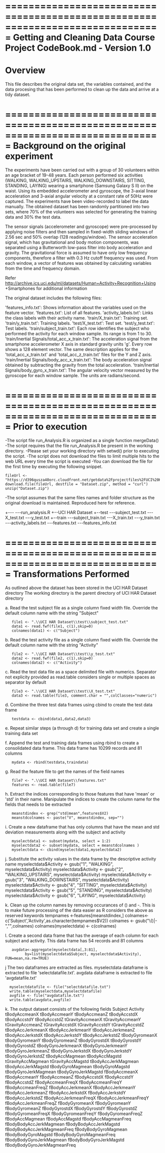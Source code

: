 ===============================================================================
Getting and Cleaning Data Course Project
CodeBook.md - Version 1.0
===============================================================================
Overview
===============================================================================
This file describes the original data set, the variables contained, and the 
data procesing that has been performed to clean up the data and arrive at a
tidy dataset.

===============================================================================
Background on the original experiment
===============================================================================

The experiments have been carried out with a group of 30 volunteers within an 
age bracket of 19-48 years. Each person performed six activities 
(WALKING, WALKING_UPSTAIRS, WALKING_DOWNSTAIRS, SITTING, STANDING, LAYING) 
wearing a smartphone (Samsung Galaxy S II) on the waist. Using its embedded 
accelerometer and gyroscope, the  3-axial linear acceleration and 3-axial 
angular velocity at a constant rate of 50Hz were captured.  The experiments 
have been video-recorded to label the data manually. The obtained dataset has 
been randomly partitioned into two sets, where 70% of the volunteers was 
selected for generating the training data and 30% the test data. 

The sensor signals (accelerometer and gyroscope) were pre-processed by applying 
noise filters and then sampled in fixed-width sliding windows of 2.56 sec and 
50% overlap (128 readings/window). The sensor acceleration signal, which has 
gravitational and body motion components, was separated using a Butterworth 
low-pass filter into body acceleration and gravity. The gravitational force is 
assumed to have only low frequency components, therefore a filter with 0.3 Hz 
cutoff frequency was used. From each window, a vector of features was obtained 
by calculating variables from the time and frequency domain. 

Refer http://archive.ics.uci.edu/ml/datasets/Human+Activity+Recognition+Using
+Smartphones for additional information

The original dataset includes the following files:

'features_info.txt': Shows information about the variables used on the feature
vector.
'features.txt': List of all features.
'activity_labels.txt': Links the class labels with their activity name.
'train/X_train.txt': Training set.
'train/y_train.txt': Training labels.
'test/X_test.txt': Test set.
'test/y_test.txt': Test labels.
'train/subject_train.txt': Each row identifies the subject who performed the 
activity for each window sample. Its range is from 1 to 30.
'train/Inertial Signals/total_acc_x_train.txt': The acceleration signal from
the smartphone accelerometer X axis in standard gravity units 'g'. Every row 
shows a 128 element vector. The same description applies for the 
'total_acc_x_train.txt' and 'total_acc_z_train.txt' files for the Y and Z axis.
'train/Inertial Signals/body_acc_x_train.txt': The body acceleration signal 
obtained by subtracting the gravity from the total acceleration.
'train/Inertial Signals/body_gyro_x_train.txt': The angular velocity vector 
measured by the gyroscope for each window sample. The units are radians/second.

===============================================================================
Prior to execution
===============================================================================

-The script file run_Analysis.R is organized as a single function mergeData()
-The script requires that the file run_Analysis.R be present in the working 
 directory.
-Please set your working directory with setwd() prior to executing the script.
-The script does not download the files to limit multiple hits to the web URL
 every time the script is executed
-You can download the file for the first time by executing the following 
 snippet.

	fileUrl <- "https://d396qusza40orc.cloudfront.net/getdata%2Fprojectfiles%2FUCI%20HAR%20Dataset.zip"
	download.file(fileUrl, destfile = "Dataset.zip", method = "curl")
	unzip("Dataset.zip")

-The script assumes that the same files names and folder structure as the 
 original download is maintained. Reproduced here for reference.
 
 
+---<Working Directory>
  ---run_analysis.R
  +--UCI HAR Dataset
     +--test
     	---subject_test.txt
     	---X_test.txt
     	---y_test.txt
     +--train
     	---subject_train.txt
     	---X_train.txt
     	---y_train.txt
     ---activity_labels.txt
     ---features.txt
     ---features_info.txt

===============================================================================
Transformations Performed
===============================================================================

As outlined above the dataset has been stored in the UCI HAR Dataset directory 
The working directory is the parent directory of UCI HAR Dataset directory

a. Read the test subject file as a single column fixed width file. Override the 
   default column name with the string "Subject"
   
	   file1 <- ".\\UCI HAR Dataset\\test\\subject_test.txt"
	   data1 <- read.fwf(file1, c(1),skip=0)
	   colnames(data1) <- c("Subject")

b. Read the test activity file as a single column fixed width file. Override the 
   default column name with the string "Activity"
   
	   file2 <- ".\\UCI HAR Dataset\\test\\y_test.txt"
	   data2 <- read.fwf(file2, c(1),skip=0)
	   colnames(data2) <- c("Activity")
      
c. Read the test data file as a space delimited file with numerics. Separator not 
   explicity provided as read.table considers single or multiple spaces as 
   separator by default
   
	   file3 <- ".\\UCI HAR Dataset\\test\\X_test.txt"
	   data3 <- read.table(file3, comment.char = "",colClasses="numeric")

d. Combine the three test data frames using cbind to create the test data frame

	   testdata <- cbind(data1,data2,data3)
	   
e. Repeat similar steps (a through d) for training data set and create a single
   training data set

f. Append the test and training data frames using rbind to create a consolidated 
   data frame. This data frame has 10299 records and 81 columns
   
   	   mydata <- rbind(testdata,traindata)
   	   
g. Read the feature file to get the names of the field names

	   file7 <- ".\\UCI HAR Dataset\\features.txt"
	   features <- read.table(file7)
	   
h. Extract the indices corresponding to those features that have 'mean' or 'std' 
   in their name. Manipulate the indices to create the column name for the fields 
   that needs to be extracted
   
	   meanstdindex <- grep("std|mean",features$V2)
	   meanstdcolnames <- paste("V", meanstdindex, sep="")
   
i. Create a new dataframe that has only columns that have the mean and std 
   deviation measurements along with the subject and activity
   
	   myselectdata1 <- subset(mydata, select = 1:2)
	   myselectdata2 <- subset(mydata, select = meanstdcolnames )
	   myselectdata <- cbind(myselectdata1,myselectdata2)
   
j. Substitute the activity values in the data frame by the descriptive activity 
   name
	   myselectdata$Activity <- gsub("1", "WALKING", myselectdata$Activity)
	   myselectdata$Activity <- gsub("2", "WALKING_UPSTAIRS", myselectdata$Activity)
      	   myselectdata$Activity <- gsub("3", "WALKING_DOWNSTAIRS", myselectdata$Activity)
	   myselectdata$Activity <- gsub("4", "SITTING", myselectdata$Activity)
	   myselectdata$Activity <- gsub("5", "STANDING", myselectdata$Activity)
 	   myselectdata$Activity <- gsub("6", "LAYING", myselectdata$Activity)

k. Clean up the column names by removing occurances of () and -.  This is to make 
   future processing of the data easier as R considers the above as reserved 
   keywords
	   tempnames <-features[meanstdindex,]
	   colnames<-c('Subject','Activity',as.character(tempnames$V2))
	   colnames <- gsub("\\()|-","",colnames)
	   colnames(myselectdata) <- c(colnames)
	   
l. Create a second data frame that has the average of each column for each subject
   and activity. This data frame has 54 records and 81 columns 
   
	   avgdata<-aggregate(myselectdata[,3:81], 
		     by=list(myselectdata$Subject, myselectdata$Activity), FUN=mean,na.rm=TRUE)

j The two dataframes are extracted as files. myselectdata dataframe is 
  extracted to file 'selectdatafile.txt'. avgdata dataframe is extracted 
  to file 'avgdatafile.txt'
  
	  myselectdatafile <- file("selectdatafile.txt")
	  write.table(myselectdata,myselectdatafile)
	  avgfile <- file("avgdatafile.txt")
	  write.table(avgdata,avgfile)
	  
k. The output dataset consists of the following fields
	Subject
	Activity
	tBodyAccmeanX
	tBodyAccmeanY
	tBodyAccmeanZ
	tBodyAccstdX
	tBodyAccstdY
	tBodyAccstdZ
	tGravityAccmeanX
	tGravityAccmeanY
	tGravityAccmeanZ
	tGravityAccstdX 
	tGravityAccstdY
	tGravityAccstdZ
	tBodyAccJerkmeanX
	tBodyAccJerkmeanY
	tBodyAccJerkmeanZ
	tBodyAccJerkstdX
	tBodyAccJerkstdY
	tBodyAccJerkstdZ
	tBodyGyromeanX
	tBodyGyromeanY
	tBodyGyromeanZ
	tBodyGyrostdX
	tBodyGyrostdY
	tBodyGyrostdZ
	tBodyGyroJerkmeanX 
	tBodyGyroJerkmeanY 
	tBodyGyroJerkmeanZ 
	tBodyGyroJerkstdX
	tBodyGyroJerkstdY
	tBodyGyroJerkstdZ
	tBodyAccMagmean
	tBodyAccMagstd
	tGravityAccMagmean 
	tGravityAccMagstd
	tBodyAccJerkMagmean
	tBodyAccJerkMagstd
	tBodyGyroMagmean
	tBodyGyroMagstd
	tBodyGyroJerkMagmean 
	tBodyGyroJerkMagstd
	fBodyAccmeanX
	fBodyAccmeanY
	fBodyAccmeanZ
	fBodyAccstdX
	fBodyAccstdY
	fBodyAccstdZ
	fBodyAccmeanFreqX
	fBodyAccmeanFreqY
	fBodyAccmeanFreqZ
	fBodyAccJerkmeanX
	fBodyAccJerkmeanY
	fBodyAccJerkmeanZ
	fBodyAccJerkstdX
	fBodyAccJerkstdY
	fBodyAccJerkstdZ
	fBodyAccJerkmeanFreqX
	fBodyAccJerkmeanFreqY
	fBodyAccJerkmeanFreqZ
	fBodyGyromeanX
	fBodyGyromeanY
	fBodyGyromeanZ
	fBodyGyrostdX
	fBodyGyrostdY
	fBodyGyrostdZ
	fBodyGyromeanFreqX
	fBodyGyromeanFreqY
	fBodyGyromeanFreqZ
	fBodyAccMagmean
	fBodyAccMagstd
	fBodyAccMagmeanFreq
	fBodyBodyAccJerkMagmean
	fBodyBodyAccJerkMagstd
	fBodyBodyAccJerkMagmeanFreq
	fBodyBodyGyroMagmean
	fBodyBodyGyroMagstd
	fBodyBodyGyroMagmeanFreq
	fBodyBodyGyroJerkMagmean
	fBodyBodyGyroJerkMagstd
	fBodyBodyGyroJerkMagmeanFreq
